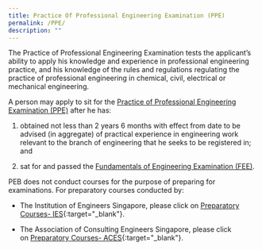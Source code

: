 ```yaml
---
title: Practice Of Professional Engineering Examination (PPE)
permalink: /PPE/
description: ""
---
```




The Practice of Professional Engineering Examination tests the applicant’s ability to apply his knowledge and experience in professional engineering practice, and his knowledge of the rules and regulations regulating the practice of professional engineering in chemical, civil, electrical or mechanical engineering.

A person may apply to sit for the [Practice of Professional Engineering Examination (PPE)](/apply4ppe/) after he has:

1. obtained not less than 2 years 6 months with effect from date to be advised (in aggregate) of practical experience in engineering work relevant to the branch of engineering that he seeks to be registered in; and

2. sat for and passed the [Fundamentals of Engineering Examination (FEE)](/apply4fee/).

PEB does not conduct courses for the purpose of preparing for examinations. For preparatory courses conducted by:  
  
* The Institution of Engineers Singapore, please click on [Preparatory Courses- IES](http://ies.org.sg/Tenant/C0000005/Excel%20File/IESA/IES_Prep.xls){:target="_blank"}.
  
* The Association of Consulting Engineers Singapore, please click on [Preparatory Courses- ACES](http://www.aces.org.sg/course/ACES_PPE.xlsx){:target="_blank"}.